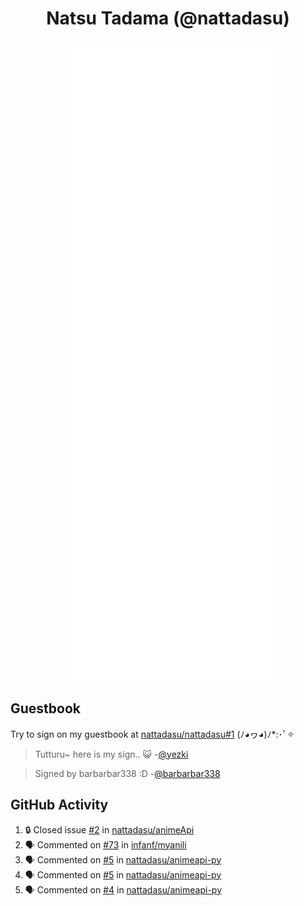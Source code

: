 <div align="center">

# Natsu Tadama (@nattadasu)

![Github Metrics](github-metrics.svg)
</div>

## Guestbook

Try to sign on my guestbook at [nattadasu/nattadasu#1](https://github.com/nattadasu/nattadasu/issues/1) (ﾉ◕ヮ◕)ﾉ\*:･ﾟ✧

<!--START:guestbook-->
> Tutturu~  here is my sign.. :smiley_cat: 
> -[@yezki](https://github.com/yezki)

> Signed by barbarbar338 :D
> -[@barbarbar338](https://github.com/barbarbar338)
<!--END:guestbook-->

## GitHub Activity
<!--START_SECTION:activity-->
1. 🔒 Closed issue [#2](https://github.com/nattadasu/animeApi/issues/2) in [nattadasu/animeApi](https://github.com/nattadasu/animeApi)
2. 🗣 Commented on [#73](https://github.com/infanf/myanili/issues/73#issuecomment-1858652039) in [infanf/myanili](https://github.com/infanf/myanili)
3. 🗣 Commented on [#5](https://github.com/nattadasu/animeapi-py/issues/5#issuecomment-1858646158) in [nattadasu/animeapi-py](https://github.com/nattadasu/animeapi-py)
4. 🗣 Commented on [#5](https://github.com/nattadasu/animeapi-py/issues/5#issuecomment-1858584804) in [nattadasu/animeapi-py](https://github.com/nattadasu/animeapi-py)
5. 🗣 Commented on [#4](https://github.com/nattadasu/animeapi-py/issues/4#issuecomment-1857251845) in [nattadasu/animeapi-py](https://github.com/nattadasu/animeapi-py)
<!--END_SECTION:activity-->

